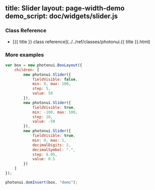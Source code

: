 title: Slider
layout: page-width-demo
demo_script: doc/widgets/slider.js
---

### Class Reference

* [{{ title }} class reference](../../ref/classes/photonui.{{ title }}.html)


### More examples

```javascript
var box = new photonui.BoxLayout({
    children: [
        new photonui.Slider({
            fieldVisible: false,
            min: 0, max: 100,
            step: 5,
            value: 50
        }),
        new photonui.Slider({
            fieldVisible: true,
            min: -100, max: 100,
            step: 10,
            value: -50
        }),
        new photonui.Slider({
            fieldVisible: true,
            min: 0, max: 1,
            decimalDigits: 2,
            decimalSymbol: ".",
            step: 0.05,
            value: 0.5
        })
    ]
});

photonui.domInsert(box, "demo");
```


